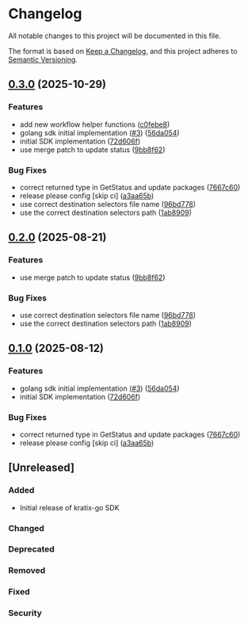 # Changelog

All notable changes to this project will be documented in this file.

The format is based on [Keep a Changelog](https://keepachangelog.com/en/1.0.0/),
and this project adheres to [Semantic Versioning](https://semver.org/spec/v2.0.0.html).

## [0.3.0](https://github.com/syntasso/kratix-go/compare/v0.2.0...v0.3.0) (2025-10-29)


### Features

* add new workflow helper functions ([c0febe8](https://github.com/syntasso/kratix-go/commit/c0febe8cfab44db2fb060a9a106143ad08cc8ec8))
* golang sdk initial implementation ([#3](https://github.com/syntasso/kratix-go/issues/3)) ([56da054](https://github.com/syntasso/kratix-go/commit/56da05477fadfec57198c2064abbe1c0c1567a09))
* initial SDK implementation ([72d606f](https://github.com/syntasso/kratix-go/commit/72d606f6b8ff7926a35da7a659895153ffe1ad27))
* use merge patch to update status ([9bb8f62](https://github.com/syntasso/kratix-go/commit/9bb8f6283a9ca06fa40aef62f4e0ebc4cc508e79))


### Bug Fixes

* correct returned type in GetStatus and update packages ([7667c60](https://github.com/syntasso/kratix-go/commit/7667c6021e6f64fae2266627af912620cc39bd9b))
* release please config [skip ci] ([a3aa65b](https://github.com/syntasso/kratix-go/commit/a3aa65b8505ac4d9eaed85c3e5a1748eb9913b79))
* use correct destination selectors file name ([96bd778](https://github.com/syntasso/kratix-go/commit/96bd778f6a6e8da39684bc24f58d2197dc9c225e))
* use the correct destination selectors path ([1ab8909](https://github.com/syntasso/kratix-go/commit/1ab89094cf3c131dd72063eea59b8cb04242cb3f))

## [0.2.0](https://github.com/syntasso/kratix-go/compare/v0.1.0...v0.2.0) (2025-08-21)


### Features

* use merge patch to update status ([9bb8f62](https://github.com/syntasso/kratix-go/commit/9bb8f6283a9ca06fa40aef62f4e0ebc4cc508e79))


### Bug Fixes

* use correct destination selectors file name ([96bd778](https://github.com/syntasso/kratix-go/commit/96bd778f6a6e8da39684bc24f58d2197dc9c225e))
* use the correct destination selectors path ([1ab8909](https://github.com/syntasso/kratix-go/commit/1ab89094cf3c131dd72063eea59b8cb04242cb3f))

## [0.1.0](https://github.com/syntasso/kratix-go/compare/v0.1.0...v0.1.0) (2025-08-12)


### Features

* golang sdk initial implementation ([#3](https://github.com/syntasso/kratix-go/issues/3)) ([56da054](https://github.com/syntasso/kratix-go/commit/56da05477fadfec57198c2064abbe1c0c1567a09))
* initial SDK implementation ([72d606f](https://github.com/syntasso/kratix-go/commit/72d606f6b8ff7926a35da7a659895153ffe1ad27))


### Bug Fixes

* correct returned type in GetStatus and update packages ([7667c60](https://github.com/syntasso/kratix-go/commit/7667c6021e6f64fae2266627af912620cc39bd9b))
* release please config [skip ci] ([a3aa65b](https://github.com/syntasso/kratix-go/commit/a3aa65b8505ac4d9eaed85c3e5a1748eb9913b79))

## [Unreleased]

### Added
- Initial release of kratix-go SDK

### Changed

### Deprecated

### Removed

### Fixed

### Security
